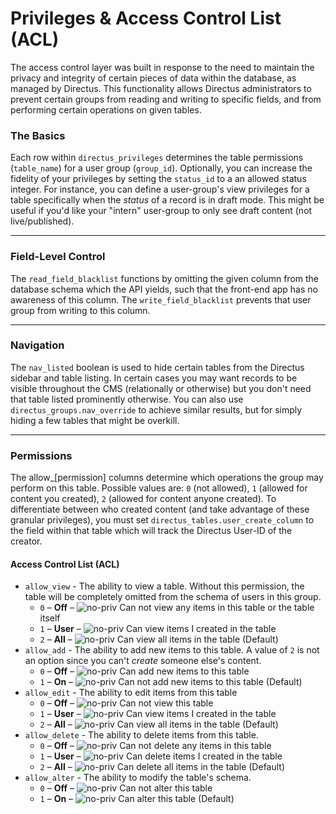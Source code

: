 # Privileges & Access Control List (ACL)

The access control layer was built in response to the need to maintain the privacy and integrity of certain pieces of data within the database, as managed by Directus. This functionality allows Directus administrators to prevent certain groups from reading and writing to specific fields, and from performing certain operations on given tables. 

### The Basics
Each row within `directus_privileges` determines the table permissions (`table_name`) for a user group (`group_id`). Optionally, you can increase the fidelity of your privileges by setting the `status_id` to a an allowed status integer. For instance, you can define a user-group's view privileges for a table specifically  when the _status_ of a record is in draft mode. This might be useful if you'd like your "intern" user-group to only see draft content (not live/published).

----------

### Field-Level Control
The `read_field_blacklist` functions by omitting the given column from the database schema which the API yields, such that the front-end app has no awareness of this column. The `write_field_blacklist` prevents that user group from writing to this column.

----------

### Navigation
The `nav_listed` boolean is used to hide certain tables from the Directus sidebar and table listing. In certain cases you may want records to be visible throughout the CMS (relationally or otherwise) but you don't need that table listed prominently otherwise. You can also use `directus_groups.nav_override` to achieve similar results, but for simply hiding a few tables that might be overkill.

----------

### Permissions
The allow_[permission] columns determine which operations the group may perform on this table. Possible values are: `0` (not allowed), `1` (allowed for content you created), `2` (allowed for content anyone created). To differentiate between who created content (and take advantage of these granular privileges), you must set `directus_tables.user_create_column` to the field within that table which will track the Directus User-ID of the creator.

#### Access Control List (ACL)
* `allow_view` - The ability to view a table. Without this permission, the table will be completely omitted from the schema of users in this group.
  * `0` – **Off** – ![no-priv](http://getdirectus.com/assets/imgs/docs/no-priv.png) Can not view any items in this table or the table itself
  * `1` – **User** – ![no-priv](http://getdirectus.com/assets/imgs/docs/partial-priv.png) Can view items I created in the table
  * `2` – **All** – ![no-priv](http://getdirectus.com/assets/imgs/docs/big-priv.png) Can view all items in the table (Default)
* `allow_add` - The ability to add new items to this table. A value of `2` is not an option since you can't _create_ someone else's content.
  * `0` – **Off** – ![no-priv](http://getdirectus.com/assets/imgs/docs/no-priv.png) Can add new items to this table
  * `1` – **On** – ![no-priv](http://getdirectus.com/assets/imgs/docs/priv.png) Can not add new items to this table (Default)
* `allow_edit` - The ability to edit items from this table
  * `0` – **Off** – ![no-priv](http://getdirectus.com/assets/imgs/docs/no-priv.png) Can not view this table
  * `1` – **User** – ![no-priv](http://getdirectus.com/assets/imgs/docs/partial-priv.png) Can view items I created in the table
  * `2` – **All** – ![no-priv](http://getdirectus.com/assets/imgs/docs/big-priv.png) Can view all items in the table (Default)
* `allow_delete` - The ability to delete items from this table. 
  * `0` – **Off** – ![no-priv](http://getdirectus.com/assets/imgs/docs/no-priv.png) Can not delete any items in this table
  * `1` – **User** – ![no-priv](http://getdirectus.com/assets/imgs/docs/partial-priv.png) Can delete items I created in the table
  * `2` – **All** – ![no-priv](http://getdirectus.com/assets/imgs/docs/big-priv.png) Can delete all items in the table (Default)
* `allow_alter` - The ability to modify the table's schema.
  * `0` – **Off** – ![no-priv](http://getdirectus.com/assets/imgs/docs/no-priv.png) Can not alter this table
  * `1` – **On** – ![no-priv](http://getdirectus.com/assets/imgs/docs/priv.png) Can alter this table (Default)
